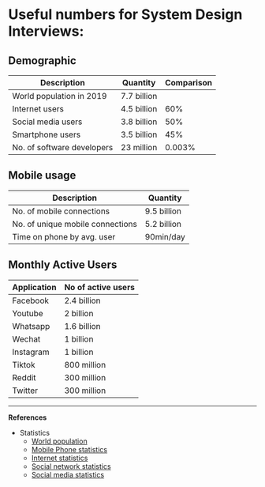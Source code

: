 # Useful numbers for System Design Interviews:

## Demographic
| Description				| Quantity		| Comparison 	|
| ------------------------- | ------------- | ----------|
| World population in 2019 	| 7.7 billion 	|			|
| Internet users			| 4.5 billion	| 60% 		|
| Social media users		| 3.8 billion	| 50% 		|
| Smartphone users			| 3.5 billion	| 45% 		|
| No. of software developers| 23 million	| 0.003% 	|

## Mobile usage
| Description				| Quantity		|
| ------------------------- | ------------- |
| No. of mobile connections | 9.5 billion 	|
| No. of unique mobile connections | 5.2 billion 	|
| Time on phone by avg. user | 90min/day |

## Monthly Active Users
| Application				| No of active users		|
| ------------------------- | ------------- |
| Facebook 					|2.4 billion |
| Youtube 					|2 billion |
| Whatsapp 					|1.6 billion |
| Wechat 					|1 billion |
| Instagram 				|1 billion |
| Tiktok 					|800 million | 
| Reddit 					|300 million |
| Twitter 					|300 million |


---

**References**

* Statistics
	* [World population](https://www.worldometers.info/world-population/)
	* [Mobile Phone statistics](https://www.bankmycell.com/blog/how-many-phones-are-in-the-world)
	* [Internet statistics](https://www.statista.com/statistics/617136/digital-population-worldwide/)
	* [Social network statistics](https://www.statista.com/statistics/272014/global-social-networks-ranked-by-number-of-users/)
	* [Social media statistics](https://dustinstout.com/social-media-statistics/)